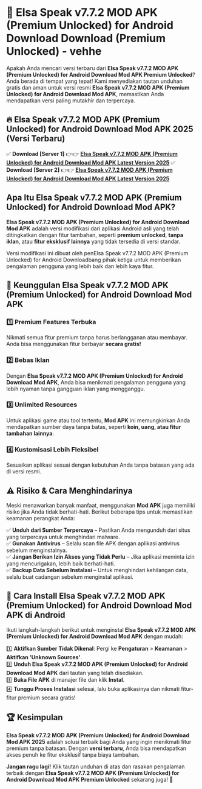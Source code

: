 # 🎯 Elsa Speak v7.7.2 MOD APK (Premium Unlocked) for Android Download  Download (Premium Unlocked) -  vehhe

Apakah Anda mencari versi terbaru dari **Elsa Speak v7.7.2 MOD APK (Premium Unlocked) for Android Download Mod APK Premium Unlocked**? Anda berada di tempat yang tepat! Kami menyediakan tautan unduhan gratis dan aman untuk versi resmi **Elsa Speak v7.7.2 MOD APK (Premium Unlocked) for Android Download Mod APK**, memastikan Anda mendapatkan versi paling mutakhir dan terpercaya.

## 🔥 Elsa Speak v7.7.2 MOD APK (Premium Unlocked) for Android Download Mod APK 2025 (Versi Terbaru)

✅ **Download [Server 1]** 👉👉 [**Elsa Speak v7.7.2 MOD APK (Premium Unlocked) for Android Download Mod APK Latest Version 2025**](https://momento.my/?title=Elsa_Speak_v7.7.2_MOD_APK_(Premium_Unlocked)_for_Android_Download)  
✅ **Download [Server 2]** 👉👉 [**Elsa Speak v7.7.2 MOD APK (Premium Unlocked) for Android Download Mod APK Latest Version 2025**](https://momento.my/?title=Elsa_Speak_v7.7.2_MOD_APK_(Premium_Unlocked)_for_Android_Download)  

## Apa Itu Elsa Speak v7.7.2 MOD APK (Premium Unlocked) for Android Download Mod APK?

**Elsa Speak v7.7.2 MOD APK (Premium Unlocked) for Android Download Mod APK** adalah versi modifikasi dari aplikasi Android asli yang telah ditingkatkan dengan fitur tambahan, seperti **premium unlocked**, **tanpa iklan**, atau **fitur eksklusif lainnya** yang tidak tersedia di versi standar.

Versi modifikasi ini dibuat oleh penElsa Speak v7.7.2 MOD APK (Premium Unlocked) for Android Downloadbang pihak ketiga untuk memberikan pengalaman pengguna yang lebih baik dan lebih kaya fitur.

## 🎯 Keunggulan Elsa Speak v7.7.2 MOD APK (Premium Unlocked) for Android Download Mod APK

### 1️⃣ Premium Features Terbuka
Nikmati semua fitur premium tanpa harus berlangganan atau membayar. Anda bisa menggunakan fitur berbayar **secara gratis!**

### 2️⃣ Bebas Iklan
Dengan **Elsa Speak v7.7.2 MOD APK (Premium Unlocked) for Android Download Mod APK**, Anda bisa menikmati pengalaman pengguna yang lebih nyaman tanpa gangguan iklan yang mengganggu.

### 3️⃣ Unlimited Resources
Untuk aplikasi game atau tool tertentu, **Mod APK** ini memungkinkan Anda mendapatkan sumber daya tanpa batas, seperti **koin, uang, atau fitur tambahan lainnya**.

### 4️⃣ Kustomisasi Lebih Fleksibel
Sesuaikan aplikasi sesuai dengan kebutuhan Anda tanpa batasan yang ada di versi resmi.

## ⚠️ Risiko & Cara Menghindarinya

Meski menawarkan banyak manfaat, menggunakan **Mod APK** juga memiliki risiko jika Anda tidak berhati-hati. Berikut beberapa tips untuk memastikan keamanan perangkat Anda:

✅ **Unduh dari Sumber Terpercaya** – Pastikan Anda mengunduh dari situs yang terpercaya untuk menghindari malware.  
✅ **Gunakan Antivirus** – Selalu scan file APK dengan aplikasi antivirus sebelum menginstalnya.  
✅ **Jangan Berikan Izin Akses yang Tidak Perlu** – Jika aplikasi meminta izin yang mencurigakan, lebih baik berhati-hati.  
✅ **Backup Data Sebelum Instalasi** – Untuk menghindari kehilangan data, selalu buat cadangan sebelum menginstal aplikasi.

## 📌 Cara Install Elsa Speak v7.7.2 MOD APK (Premium Unlocked) for Android Download Mod APK di Android

Ikuti langkah-langkah berikut untuk menginstal **Elsa Speak v7.7.2 MOD APK (Premium Unlocked) for Android Download Mod APK** dengan mudah:

1️⃣ **Aktifkan Sumber Tidak Dikenal**: Pergi ke **Pengaturan** > **Keamanan** > **Aktifkan 'Unknown Sources'**.  
2️⃣ **Unduh Elsa Speak v7.7.2 MOD APK (Premium Unlocked) for Android Download Mod APK** dari tautan yang telah disediakan.  
3️⃣ **Buka File APK** di manajer file dan klik **Instal**.  
4️⃣ **Tunggu Proses Instalasi** selesai, lalu buka aplikasinya dan nikmati fitur-fitur premium secara gratis!

## 🏆 Kesimpulan

**Elsa Speak v7.7.2 MOD APK (Premium Unlocked) for Android Download Mod APK 2025** adalah solusi terbaik bagi Anda yang ingin menikmati fitur premium tanpa batasan. Dengan **versi terbaru**, Anda bisa mendapatkan akses penuh ke fitur eksklusif tanpa biaya tambahan.

**Jangan ragu lagi!** Klik tautan unduhan di atas dan rasakan pengalaman terbaik dengan **Elsa Speak v7.7.2 MOD APK (Premium Unlocked) for Android Download Mod APK Premium Unlocked** sekarang juga! 🚀
